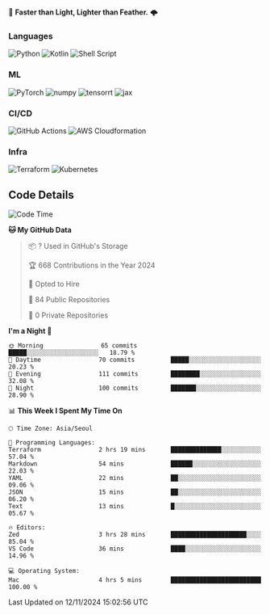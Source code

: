 :rocket: **Faster than Light, Lighter than Feather.** 🌩️


### Languages
![Python](https://img.shields.io/badge/python-3670A0?style=for-the-badge&logo=python&logoColor=ffdd54) ![Kotlin](https://img.shields.io/badge/kotlin-%237F52FF.svg?style=for-the-badge&logo=kotlin&logoColor=white) ![Shell Script](https://img.shields.io/badge/shell_script-%23121011.svg?style=for-the-badge&logo=gnu-bash&logoColor=white)


### ML
<img alt="PyTorch" src ="https://img.shields.io/badge/PyTorch-EE4C2C.svg?&style=for-the-badge&logo=PyTorch&logoColor=white"/> <img alt="numpy" src ="https://img.shields.io/badge/NumPy-013243.svg?&style=for-the-badge&logo=NumPy&logoColor=white"/> ![tensorrt](https://img.shields.io/badge/tensorrt_&_triton-000000.svg?style=for-the-badge&logo=nVIDIA&logoColor=green) ![jax](https://img.shields.io/badge/jax(novice)-%23ffffff.svg?style=for-the-badge&logo=tensorflow&logoColor=blue)


### CI/CD

![GitHub Actions](https://img.shields.io/badge/github%20actions-%232671E5.svg?style=for-the-badge&logo=githubactions&logoColor=white) ![AWS Cloudformation](https://img.shields.io/badge/AWS_Cloudformation-%23FF9900.svg?style=for-the-badge&logo=amazonwebservices&logoColor=white) 

### Infra 

![Terraform](https://img.shields.io/badge/terraform-%235835CC.svg?style=for-the-badge&logo=terraform&logoColor=white) ![Kubernetes](https://img.shields.io/badge/k3s(novice)-%23326ce5.svg?style=for-the-badge&logo=kubernetes&logoColor=white)

## Code Details

<!--START_SECTION:waka-->
![Code Time](http://img.shields.io/badge/Code%20Time-585%20hrs%2051%20mins-blue)

**🐱 My GitHub Data** 

> 📦 ? Used in GitHub's Storage 
 > 
> 🏆 668 Contributions in the Year 2024
 > 
> 💼 Opted to Hire
 > 
> 📜 84 Public Repositories 
 > 
> 🔑 0 Private Repositories 
 > 
**I'm a Night 🦉** 

```text
🌞 Morning                65 commits          █████░░░░░░░░░░░░░░░░░░░░   18.79 % 
🌆 Daytime                70 commits          █████░░░░░░░░░░░░░░░░░░░░   20.23 % 
🌃 Evening                111 commits         ████████░░░░░░░░░░░░░░░░░   32.08 % 
🌙 Night                  100 commits         ███████░░░░░░░░░░░░░░░░░░   28.90 % 
```


📊 **This Week I Spent My Time On** 

```text
🕑︎ Time Zone: Asia/Seoul

💬 Programming Languages: 
Terraform                2 hrs 19 mins       ██████████████░░░░░░░░░░░   57.04 % 
Markdown                 54 mins             ██████░░░░░░░░░░░░░░░░░░░   22.03 % 
YAML                     22 mins             ██░░░░░░░░░░░░░░░░░░░░░░░   09.06 % 
JSON                     15 mins             ██░░░░░░░░░░░░░░░░░░░░░░░   06.20 % 
Text                     13 mins             █░░░░░░░░░░░░░░░░░░░░░░░░   05.67 % 

🔥 Editors: 
Zed                      3 hrs 28 mins       █████████████████████░░░░   85.04 % 
VS Code                  36 mins             ████░░░░░░░░░░░░░░░░░░░░░   14.96 % 

💻 Operating System: 
Mac                      4 hrs 5 mins        █████████████████████████   100.00 % 
```


 Last Updated on 12/11/2024 15:02:56 UTC
<!--END_SECTION:waka-->
